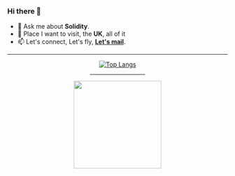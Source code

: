 ### Hi there 👋
- 💬 Ask me about **Solidity**.
- 🌱 Place I want to visit, the **UK**, all of it
- 📫 Let's connect, Let's fly, **[Let's mail](daphicx@gmail.com)**.

<div align=center>
  
  <hr>
  
[![Top Langs](https://github-readme-stats.vercel.app/api/top-langs/?username=MsHinata&theme=omni&am&layout=compact&langs_count=10)](https://github.com/MsHinata/github-readme-stats)  
  
<hr width="25%">
  
<img width=200 height=200 src="https://user-images.githubusercontent.com/77758884/156876700-2967a25d-56e2-4664-a9e6-53f88503f517.png">
</div>
